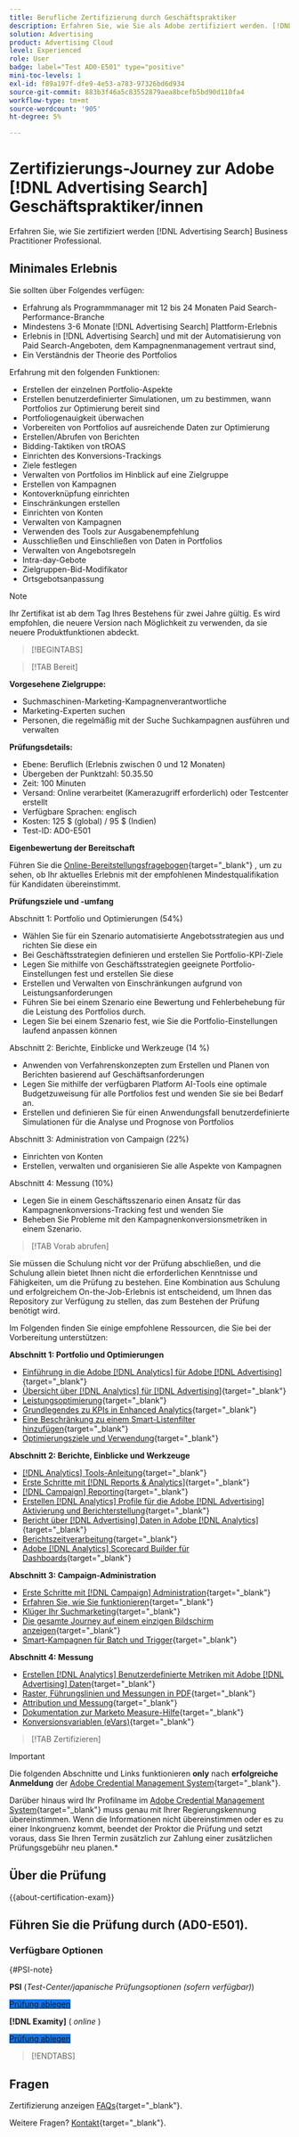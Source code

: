 ```yaml
---
title: Berufliche Zertifizierung durch Geschäftspraktiker
description: Erfahren Sie, wie Sie als Adobe zertifiziert werden. [!DNL Advertising Search] Business Practitioner Professional.
solution: Advertising
product: Advertising Cloud
level: Experienced
role: User
badge: label="Test AD0-E501" type="positive"
mini-toc-levels: 1
exl-id: f89a197f-dfe9-4e53-a783-97326bd6d934
source-git-commit: 883b3f46a5c83552879aea8bcefb5bd90d110fa4
workflow-type: tm+mt
source-wordcount: '905'
ht-degree: 5%

---
```


# Zertifizierungs-Journey zur Adobe [!DNL Advertising Search] Geschäftspraktiker/innen

Erfahren Sie, wie Sie zertifiziert werden [!DNL Advertising Search] Business Practitioner Professional.

## Minimales Erlebnis

Sie sollten über Folgendes verfügen:

* Erfahrung als Programmmanager mit 12 bis 24 Monaten Paid Search-Performance-Branche
* Mindestens 3-6 Monate [!DNL Advertising Search] Plattform-Erlebnis
* Erlebnis in [!DNL Advertising Search] und mit der Automatisierung von Paid Search-Angeboten, dem Kampagnenmanagement vertraut sind,
* Ein Verständnis der Theorie des Portfolios

Erfahrung mit den folgenden Funktionen:

* Erstellen der einzelnen Portfolio-Aspekte
* Erstellen benutzerdefinierter Simulationen, um zu bestimmen, wann Portfolios zur Optimierung bereit sind
* Portfoliogenauigkeit überwachen
* Vorbereiten von Portfolios auf ausreichende Daten zur Optimierung
* Erstellen/Abrufen von Berichten
* Bidding-Taktiken von tROAS
* Einrichten des Konversions-Trackings
* Ziele festlegen
* Verwalten von Portfolios im Hinblick auf eine Zielgruppe
* Erstellen von Kampagnen
* Kontoverknüpfung einrichten
* Einschränkungen erstellen
* Einrichten von Konten
* Verwalten von Kampagnen
* Verwenden des Tools zur Ausgabenempfehlung
* Ausschließen und Einschließen von Daten in Portfolios
* Verwalten von Angebotsregeln
* Intra-day-Gebote
* Zielgruppen-Bid-Modifikator
* Ortsgebotsanpassung

>[!NOTE]
>
>Ihr Zertifikat ist ab dem Tag Ihres Bestehens für zwei Jahre gültig. Es wird empfohlen, die neuere Version nach Möglichkeit zu verwenden, da sie neuere Produktfunktionen abdeckt.

>[!BEGINTABS]

>[!TAB Bereit]

**Vorgesehene Zielgruppe:**

* Suchmaschinen-Marketing-Kampagnenverantwortliche
* Marketing-Experten suchen
* Personen, die regelmäßig mit der Suche Suchkampagnen ausführen und verwalten

**Prüfungsdetails:**

* Ebene: Beruflich (Erlebnis zwischen 0 und 12 Monaten)
* Übergeben der Punktzahl: 50.35.50
* Zeit: 100 Minuten
* Versand: Online verarbeitet (Kamerazugriff erforderlich) oder Testcenter erstellt
* Verfügbare Sprachen: englisch
* Kosten: 125 $ (global) / 95 $ (Indien)
* Test-ID: AD0-E501

**Eigenbewertung der Bereitschaft**

Führen Sie die [Online-Bereitstellungsfragebogen](https://scorpion.caveon.com/launchpad/ad-q-e407-readiness-questionnaire-for-adobe-target-architect-master-exam-copy-2yfz3t/ad-q-e501-readiness-questionnaire-for-adobe-advertising-cloud-search-business-practitioner-professional-exam){target="_blank"} , um zu sehen, ob Ihr aktuelles Erlebnis mit der empfohlenen Mindestqualifikation für Kandidaten übereinstimmt.

**Prüfungsziele und -umfang**

Abschnitt 1: Portfolio und Optimierungen (54%)

* Wählen Sie für ein Szenario automatisierte Angebotsstrategien aus und richten Sie diese ein
* Bei Geschäftsstrategien definieren und erstellen Sie Portfolio-KPI-Ziele
* Legen Sie mithilfe von Geschäftsstrategien geeignete Portfolio-Einstellungen fest und erstellen Sie diese
* Erstellen und Verwalten von Einschränkungen aufgrund von Leistungsanforderungen
* Führen Sie bei einem Szenario eine Bewertung und Fehlerbehebung für die Leistung des Portfolios durch.
* Legen Sie bei einem Szenario fest, wie Sie die Portfolio-Einstellungen laufend anpassen können

Abschnitt 2: Berichte, Einblicke und Werkzeuge (14 %)

* Anwenden von Verfahrenskonzepten zum Erstellen und Planen von Berichten basierend auf Geschäftsanforderungen
* Legen Sie mithilfe der verfügbaren Platform AI-Tools eine optimale Budgetzuweisung für alle Portfolios fest und wenden Sie sie bei Bedarf an.
* Erstellen und definieren Sie für einen Anwendungsfall benutzerdefinierte Simulationen für die Analyse und Prognose von Portfolios

Abschnitt 3: Administration von Campaign (22%)

* Einrichten von Konten
* Erstellen, verwalten und organisieren Sie alle Aspekte von Kampagnen

Abschnitt 4: Messung (10%)

* Legen Sie in einem Geschäftsszenario einen Ansatz für das Kampagnenkonversions-Tracking fest und wenden Sie
* Beheben Sie Probleme mit den Kampagnenkonversionsmetriken in einem Szenario.

>[!TAB Vorab abrufen]

Sie müssen die Schulung nicht vor der Prüfung abschließen, und die Schulung allein bietet Ihnen nicht die erforderlichen Kenntnisse und Fähigkeiten, um die Prüfung zu bestehen. Eine Kombination aus Schulung und erfolgreichem On-the-Job-Erlebnis ist entscheidend, um Ihnen das Repository zur Verfügung zu stellen, das zum Bestehen der Prüfung benötigt wird.

Im Folgenden finden Sie einige empfohlene Ressourcen, die Sie bei der Vorbereitung unterstützen:

**Abschnitt 1: Portfolio und Optimierungen**

* [Einführung in die Adobe [!DNL Analytics] für Adobe [!DNL Advertising]](https://experienceleague.adobe.com/docs/advertising-cloud-learn/tutorials/analytics/intro-a4adc.html){target="_blank"}
* [Übersicht über [!DNL Analytics] für [!DNL Advertising]](https://experienceleague.adobe.com/docs/advertising-cloud/integrations/analytics/overview.html?lang=de){target="_blank"}
* [Leistungsoptimierung](https://business.adobe.com/in/products/advertising/performance-optimization.html){target="_blank"}
* [Grundlegendes zu KPIs in Enhanced Analytics](https://experienceleague.adobe.com/docs/workfront-learn/tutorials-workfront/reporting/enhanced-analytics/10-kpis-overview.html){target="_blank"}
* [Eine Beschränkung zu einem Smart-Listenfilter hinzufügen](https://experienceleague.adobe.com/docs/marketo/using/product-docs/core-marketo-concepts/smart-lists-and-static-lists/using-smart-lists/add-a-constraint-to-a-smart-list-filter.html){target="_blank"}
* [Optimierungsziele und Verwendung](https://experienceleague.adobe.com/docs/advertising-cloud/dsp/optimization/optimization-goals.html){target="_blank"}

**Abschnitt 2: Berichte, Einblicke und Werkzeuge**

* [[!DNL Analytics] Tools-Anleitung](https://experienceleague.adobe.com/docs/analytics/analyze/home.html?lang=de){target="_blank"}
* [Erste Schritte mit [!DNL Reports & Analytics]](https://experienceleague.adobe.com/docs/analytics/analyze/reports-analytics/getting-started.html?lang=de){target="_blank"}
* [[!DNL Campaign] Reporting](https://business.adobe.com/in/products/campaign/campaign-reporting.html){target="_blank"}
* [Erstellen [!DNL Analytics] Profile für die Adobe [!DNL Advertising] Aktivierung und Berichterstellung](https://experienceleague.adobe.com/docs/advertising-cloud-learn/tutorials/analytics/analytics-profiles-a4adc.html){target="_blank"}
* [Bericht über [!DNL Advertising] Daten in Adobe [!DNL Analytics]](https://experienceleague.adobe.com/docs/analytics/integration/advertising-analytics/advertising-analytics-workflow/aa-report-ad-data-an.html){target="_blank"}
* [Berichtszeitverarbeitung](https://experienceleague.adobe.com/docs/analytics/components/virtual-report-suites/vrs-report-time-processing.html?lang=de){target="_blank"}
* [Adobe [!DNL Analytics] Scorecard Builder für Dashboards](https://experienceleague.adobe.com/docs/analytics-learn/tutorials/additional-tools/analytics-dashboards/adobe-analytics-dashboards-scorecard-builder.html?lang=de){target="_blank"}

**Abschnitt 3: Campaign-Administration**

* [Erste Schritte mit [!DNL Campaign] Administration](https://experienceleague.adobe.com/docs/campaign-standard/using/administrating/get-started-campaign-administration.html){target="_blank"}
* [Erfahren Sie, wie Sie funktionieren](https://business.adobe.com/in/products/campaign/campaign-management.html){target="_blank"}
* [Klüger Ihr Suchmarketing](https://www.adobe.com/content/dam/www/us/en/avstg/search-marketing-management/pdfs/Adobe_Advertising_Cloud_Search_Marketing_Tips_and_Tricks_Sheet.pdf){target="_blank"}
* [Die gesamte Journey auf einem einzigen Bildschirm anzeigen](https://business.adobe.com/in/products/campaign/adobe-campaign.html){target="_blank"}
* [Smart-Kampagnen für Batch und Trigger](https://experienceleague.adobe.com/docs/marketo/using/product-docs/core-marketo-concepts/smart-campaigns/creating-a-smart-campaign/understanding-batch-and-trigger-smart-campaigns.html){target="_blank"}

**Abschnitt 4: Messung**

* [Erstellen [!DNL Analytics] Benutzerdefinierte Metriken mit Adobe [!DNL Advertising] Daten](https://experienceleague.adobe.com/docs/advertising-cloud-learn/tutorials/analytics/analytics-custom-metrics-a4adc.html){target="_blank"}
* [Raster, Führungslinien und Messungen in PDF](https://helpx.adobe.com/in/acrobat/using/grids-guides-measurements-pdfs.html){target="_blank"}
* [Attribution und Messung](https://business.adobe.com/in/products/advertising/attribution-measurement.html){target="_blank"}
* [Dokumentation zur Marketo Measure-Hilfe](https://experienceleague.adobe.com/docs/marketo-measure/using/home.html){target="_blank"}
* [Konversionsvariablen (eVars)](https://experienceleague.adobe.com/docs/analytics/admin/admin-tools/manage-report-suites/edit-report-suite/conversion-variables/conversion-var-admin.html){target="_blank"}

>[!TAB Zertifizieren]

>[!IMPORTANT]
>
>Die folgenden Abschnitte und Links funktionieren **only**  nach **erfolgreiche Anmeldung** der [Adobe Credential Management System](https://www.certmetrics.com/adobe){target="_blank"}.
>
>Darüber hinaus wird Ihr Profilname im [Adobe Credential Management System](https://www.certmetrics.com/adobe){target="_blank"} muss genau mit Ihrer Regierungskennung übereinstimmen. Wenn die Informationen nicht übereinstimmen oder es zu einer Inkongruenz kommt, beendet der Proktor die Prüfung und setzt voraus, dass Sie Ihren Termin zusätzlich zur Zahlung einer zusätzlichen Prüfungsgebühr neu planen.*


## Über die Prüfung

{{about-certification-exam}}

## Führen Sie die Prüfung durch (AD0-E501).

### Verfügbare Optionen

{#PSI-note}

**PSI** (*Test-Center/japanische Prüfungsoptionen (sofern verfügbar)*)

<a href="https://www.certmetrics.com/adobe/candidate/psi_sso_adobe.aspx?redir=yes&amp;ec=AD0-E501" target="_blank" class="spectrum-Button spectrum-Button--fill spectrum-Button--accent spectrum-Button--sizeM is-margin-bottom-big-big at-element-click-tracking" style="background-color:#1473E6">

<span class="spectrum-Button-label has-no-wrap">
   Prüfung ablegen
</span>
</a>

**[!DNL Examity]** ( *online* )

<a href="https://www.certmetrics.com/adobe/candidate/examity_sso.aspx?eid=AD0-E501" target="_blank" class="spectrum-Button spectrum-Button--fill spectrum-Button--accent spectrum-Button--sizeM is-margin-bottom-big-big at-element-click-tracking" style="background-color:#1473E6">

<span class="spectrum-Button-label has-no-wrap">
   Prüfung ablegen
</span>
</a>

>[!ENDTABS]

## Fragen

Zertifizierung anzeigen [FAQs](https://experienceleague.adobe.com/docs/certification/certification/faq.html){target="_blank"}.

Weitere Fragen? [Kontakt](mailto:certif@adobe.com){target="_blank"}.
